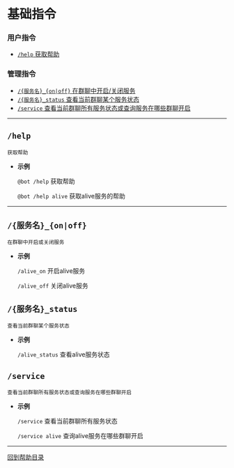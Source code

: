 # 基础指令

### 用户指令
- [`/help` 获取帮助](#help)

### 管理指令
- [`/{服务名}_{on|off}` 在群聊中开启/关闭服务](#服务名_onoff)
- [`/{服务名}_status` 查看当前群聊某个服务状态](#服务名_status)
- [`/service` 查看当前群聊所有服务状态或查询服务在哪些群聊开启](#service)

---

##  `/help`
```
获取帮助
```
- **示例**

    `@bot /help` 获取帮助

    `@bot /help alive` 获取alive服务的帮助


--- 

## `/{服务名}_{on|off}`
```
在群聊中开启或关闭服务
```
- **示例**

    `/alive_on` 开启alive服务

    `/alive_off` 关闭alive服务


## `/{服务名}_status`
```
查看当前群聊某个服务状态
```
- **示例**

    `/alive_status` 查看alive服务状态


## `/service`
```
查看当前群聊所有服务状态或查询服务在哪些群聊开启
```
- **示例**

    `/service` 查看当前群聊所有服务状态

    `/service alive` 查询alive服务在哪些群聊开启



--- 

[回到帮助目录](./main.md)